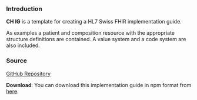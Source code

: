 ### Introduction

**CH IG** is a template for creating a HL7 Swiss FHIR implementation guide.    

As examples a patient and composition resource with the appropriate structure definitions are contained. A value system and a code system are also included.

### Source

[GitHub Repository](https://github.com/ahdis/ch-ig)

**Download**: You can download this implementation guide in npm format from [here](package.tgz).
